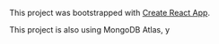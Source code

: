 This project was bootstrapped with [Create React App](https://github.com/facebook/create-react-app).

This project is also using MongoDB Atlas, y
